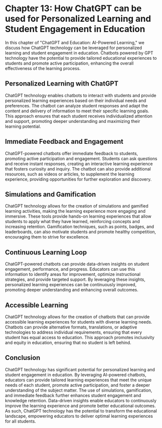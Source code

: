 Chapter 13: How ChatGPT can be used for Personalized Learning and Student Engagement in Education
=================================================================================================

In this chapter of "ChatGPT and Education: AI-Powered Learning," we discuss how ChatGPT technology can be leveraged for personalized learning and student engagement in education. Chatbots powered by GPT technology have the potential to provide tailored educational experiences to students and promote active participation, enhancing the overall effectiveness of the learning process.

Personalized Learning with ChatGPT
----------------------------------

ChatGPT technology enables chatbots to interact with students and provide personalized learning experiences based on their individual needs and preferences. The chatbot can analyze student responses and adapt the content and delivery of information to meet their specific learning goals. This approach ensures that each student receives individualized attention and support, promoting deeper understanding and maximizing their learning potential.

Immediate Feedback and Engagement
---------------------------------

ChatGPT-powered chatbots offer immediate feedback to students, promoting active participation and engagement. Students can ask questions and receive instant responses, creating an interactive learning experience that fosters curiosity and inquiry. The chatbot can also provide additional resources, such as videos or articles, to supplement the learning experience, providing opportunities for further exploration and discovery.

Simulations and Gamification
----------------------------

ChatGPT technology allows for the creation of simulations and gamified learning activities, making the learning experience more engaging and immersive. These tools provide hands-on learning experiences that allow students to apply what they have learned, reinforcing concepts and increasing retention. Gamification techniques, such as points, badges, and leaderboards, can also motivate students and promote healthy competition, encouraging them to strive for excellence.

Continuous Learning Loop
------------------------

ChatGPT-powered chatbots can provide data-driven insights on student engagement, performance, and progress. Educators can use this information to identify areas for improvement, optimize instructional strategies, and provide targeted support. By leveraging these insights, personalized learning experiences can be continuously improved, promoting deeper understanding and enhancing overall outcomes.

Accessible Learning
-------------------

ChatGPT technology allows for the creation of chatbots that can provide accessible learning experiences for students with diverse learning needs. Chatbots can provide alternative formats, translations, or adaptive technologies to address individual requirements, ensuring that every student has equal access to education. This approach promotes inclusivity and equity in education, ensuring that no student is left behind.

Conclusion
----------

ChatGPT technology has significant potential for personalized learning and student engagement in education. By leveraging AI-powered chatbots, educators can provide tailored learning experiences that meet the unique needs of each student, promote active participation, and foster a deeper understanding of the subject matter. The use of simulations, gamification, and immediate feedback further enhances student engagement and knowledge retention. Data-driven insights enable educators to continuously improve the learning experience and promote better educational outcomes. As such, ChatGPT technology has the potential to transform the educational landscape, empowering educators to deliver optimal learning experiences for all students.
